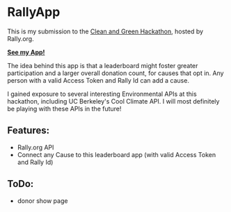# RallyApp

This is my submission to the [Clean and Green Hackathon](http://cleanandgreenhackathon.com/developers/), hosted by Rally.org. 

**[See my App!](http://secret-tor-9770.herokuapp.com/)**

The idea behind this app is that a leaderboard might foster greater participation and a larger overall donation count, for causes that opt in. Any person with a valid Access Token and Rally Id can add a cause.

I gained exposure to several interesting Environmental APIs at this hackathon, including UC Berkeley's Cool Climate API. I will most definitely be playing with these APIs in the future!


## Features:
* Rally.org API
* Connect any Cause to this leaderboard app (with valid Access Token and Rally Id)

## ToDo:
* donor show page
